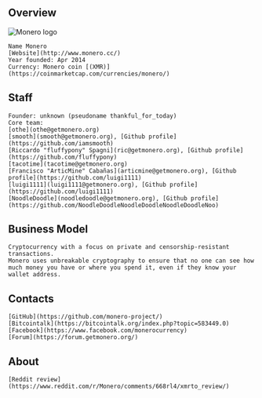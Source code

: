 ## Overview
![Monero logo](../logo/monero.png)  
    
    Name Monero
    [Website](http://www.monero.cc/) 
    Year founded: Apr 2014
    Currency: Monero coin [(XMR)](https://coinmarketcap.com/currencies/monero/) 
## Staff 
	Founder: unknown (pseudoname thankful_for_today)
    Core team:
	[othe](othe@getmonero.org)
	[smooth](smooth@getmonero.org), [Github profile](https://github.com/iamsmooth)
	[Riccardo "fluffypony" Spagni](ric@getmonero.org), [Github profile](https://github.com/fluffypony)
	[tacotime](tacotime@getmonero.org)
	[Francisco "ArticMine" Cabañas](articmine@getmonero.org), [Github profile](https://github.com/luigi1111)
	[luigi1111](luigi1111@getmonero.org), [Github profile](https://github.com/luigi1111)
	[NoodleDoodle](noodledoodle@getmonero.org), [Github profile](https://github.com/NoodleDoodleNoodleDoodleNoodleDoodleNoo)
    
## Business Model
    Cryptocurrency with a focus on private and censorship-resistant transactions.
	Monero uses unbreakable cryptography to ensure that no one can see how much money you have or where you spend it, even if they know your wallet address.
	
## Contacts
    [GitHub](https://github.com/monero-project/) 
    [Bitcointalk](https://bitcointalk.org/index.php?topic=583449.0) 
    [Facebook](https://www.facebook.com/monerocurrency) 
	[Forum](https://forum.getmonero.org/)
## About 
	
	[Reddit review](https://www.reddit.com/r/Monero/comments/668rl4/xmrto_review/) 




